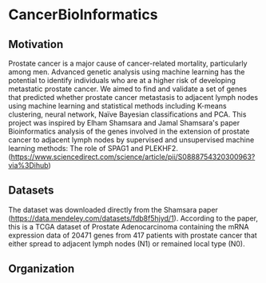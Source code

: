 # CancerBioInformatics

## Motivation
Prostate cancer is a major cause of cancer-related mortality, particularly among men. Advanced genetic analysis using machine learning has the potential to identify individuals who are at a higher risk of developing metastatic prostate cancer. We aimed to find and validate a set of genes that predicted whether prostate cancer metastasis to adjacent lymph nodes using machine learning and statistical methods including K-means clustering, neural network, Naïve Bayesian classifications and PCA.
This project was inspired by Elham Shamsara and Jamal Shamsara's paper Bioinformatics analysis of the genes involved in the extension of prostate cancer to adjacent lymph nodes by supervised and unsupervised machine learning methods: The role of SPAG1 and PLEKHF2. (https://www.sciencedirect.com/science/article/pii/S0888754320300963?via%3Dihub)

## Datasets
The dataset was downloaded directly from the Shamsara paper (https://data.mendeley.com/datasets/fdb8f5hjyd/1). According to the paper, this is a TCGA dataset of Prostate Adenocarcinoma containing the mRNA expression data of 20471 genes from 417 patients with prostate cancer that either spread to adjacent lymph nodes (N1) or remained local type (N0). 

## Organization

